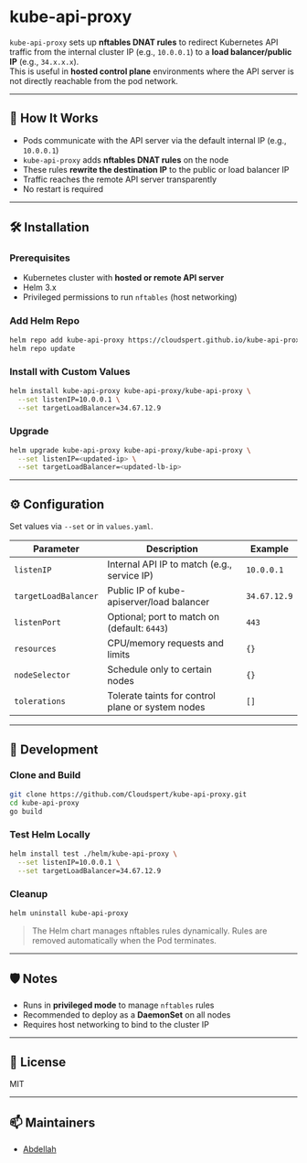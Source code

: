 # kube-api-proxy

`kube-api-proxy` sets up **nftables DNAT rules** to redirect Kubernetes API traffic from the internal cluster IP (e.g., `10.0.0.1`) to a **load balancer/public IP** (e.g., `34.x.x.x`).  
This is useful in **hosted control plane** environments where the API server is not directly reachable from the pod network.

---

## 🚀 How It Works

- Pods communicate with the API server via the default internal IP (e.g., `10.0.0.1`)
- `kube-api-proxy` adds **nftables DNAT rules** on the node
- These rules **rewrite the destination IP** to the public or load balancer IP
- Traffic reaches the remote API server transparently
- No restart is required

---

## 🛠️ Installation

### Prerequisites

- Kubernetes cluster with **hosted or remote API server**
- Helm 3.x
- Privileged permissions to run `nftables` (host networking)

### Add Helm Repo

```bash
helm repo add kube-api-proxy https://cloudspert.github.io/kube-api-proxy/
helm repo update
```

### Install with Custom Values

```bash
helm install kube-api-proxy kube-api-proxy/kube-api-proxy \
  --set listenIP=10.0.0.1 \
  --set targetLoadBalancer=34.67.12.9
```

### Upgrade

```bash
helm upgrade kube-api-proxy kube-api-proxy/kube-api-proxy \
  --set listenIP=<updated-ip> \
  --set targetLoadBalancer=<updated-lb-ip>
```

---

## ⚙️ Configuration

Set values via `--set` or in `values.yaml`.

| Parameter              | Description                                              | Example        |
|------------------------|----------------------------------------------------------|----------------|
| `listenIP`             | Internal API IP to match (e.g., service IP)              | `10.0.0.1`     |
| `targetLoadBalancer`   | Public IP of kube-apiserver/load balancer                | `34.67.12.9`   |
| `listenPort`           | Optional; port to match on (default: `6443`)             | `443`          |
| `resources`            | CPU/memory requests and limits                           | `{}`           |
| `nodeSelector`         | Schedule only to certain nodes                           | `{}`           |
| `tolerations`          | Tolerate taints for control plane or system nodes        | `[]`           |

---

## 🧪 Development

### Clone and Build

```bash
git clone https://github.com/Cloudspert/kube-api-proxy.git
cd kube-api-proxy
go build
```

### Test Helm Locally

```bash
helm install test ./helm/kube-api-proxy \
  --set listenIP=10.0.0.1 \
  --set targetLoadBalancer=34.67.12.9
```

### Cleanup

```bash
helm uninstall kube-api-proxy
```

> The Helm chart manages nftables rules dynamically. Rules are removed automatically when the Pod terminates.

---

## 🛡️ Notes

- Runs in **privileged mode** to manage `nftables` rules
- Recommended to deploy as a **DaemonSet** on all nodes
- Requires host networking to bind to the cluster IP

---

## 📄 License

MIT

---

## 📫 Maintainers

- [Abdellah](https://github.com/abdellahseddikpro)
